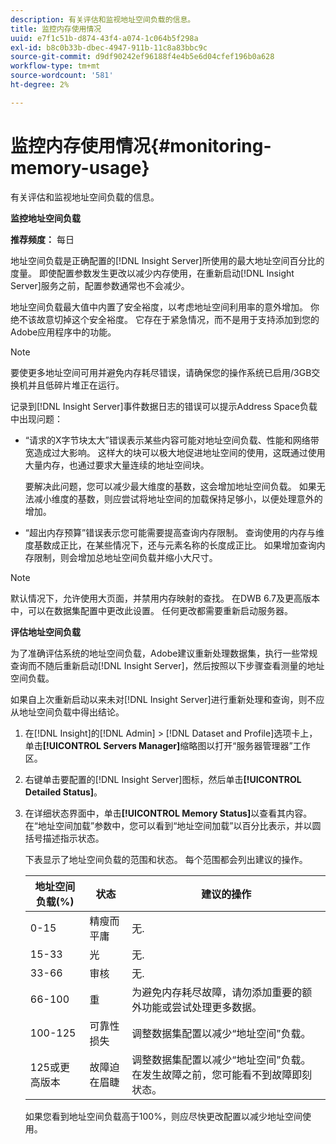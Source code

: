 ```yaml
---
description: 有关评估和监视地址空间负载的信息。
title: 监控内存使用情况
uuid: e7f1c51b-d874-43f4-a074-1c064b5f298a
exl-id: b8c0b33b-dbec-4947-911b-11c8a83bbc9c
source-git-commit: d9df90242ef96188f4e4b5e6d04cfef196b0a628
workflow-type: tm+mt
source-wordcount: '581'
ht-degree: 2%

---
```


# 监控内存使用情况{#monitoring-memory-usage}

有关评估和监视地址空间负载的信息。

**监控地址空间负载**

**推荐频度：** 每日

地址空间负载是正确配置的[!DNL Insight Server]所使用的最大地址空间百分比的度量。 即使配置参数发生更改以减少内存使用，在重新启动[!DNL Insight Server]服务之前，配置参数通常也不会减少。

地址空间负载最大值中内置了安全裕度，以考虑地址空间利用率的意外增加。 你绝不该故意切掉这个安全裕度。 它存在于紧急情况，而不是用于支持添加到您的Adobe应用程序中的功能。

>[!NOTE]
>
>要使更多地址空间可用并避免内存耗尽错误，请确保您的操作系统已启用/3GB交换机并且低碎片堆正在运行。

记录到[!DNL Insight Server]事件数据日志的错误可以提示Address Space负载中出现问题：

* “请求的X字节块太大”错误表示某些内容可能对地址空间负载、性能和网络带宽造成过大影响。 这样大的块可以极大地促进地址空间的使用，这既通过使用大量内存，也通过要求大量连续的地址空间块。

   要解决此问题，您可以减少最大维度的基数，这会增加地址空间负载。 如果无法减小维度的基数，则应尝试将地址空间的加载保持足够小，以便处理意外的增加。
* “超出内存预算”错误表示您可能需要提高查询内存限制。 查询使用的内存与维度基数成正比，在某些情况下，还与元素名称的长度成正比。 如果增加查询内存限制，则会增加总地址空间负载并缩小大尺寸。

>[!NOTE]
>
>默认情况下，允许使用大页面，并禁用内存映射的查找。 在DWB 6.7及更高版本中，可以在数据集配置中更改此设置。 任何更改都需要重新启动服务器。

**评估地址空间负载**

为了准确评估系统的地址空间负载，Adobe建议重新处理数据集，执行一些常规查询而不随后重新启动[!DNL Insight Server]，然后按照以下步骤查看测量的地址空间负载。

如果自上次重新启动以来未对[!DNL Insight Server]进行重新处理和查询，则不应从地址空间负载中得出结论。

1. 在[!DNL Insight]的[!DNL Admin] > [!DNL Dataset and Profile]选项卡上，单击&#x200B;**[!UICONTROL Servers Manager]**&#x200B;缩略图以打开“服务器管理器”工作区。
1. 右键单击要配置的[!DNL Insight Server]图标，然后单击&#x200B;**[!UICONTROL Detailed Status]**。
1. 在详细状态界面中，单击&#x200B;**[!UICONTROL Memory Status]**&#x200B;以查看其内容。 在“地址空间加载”参数中，您可以看到“地址空间加载”以百分比表示，并以圆括号描述指示状态。

   下表显示了地址空间负载的范围和状态。 每个范围都会列出建议的操作。

   | 地址空间负载(%) | 状态 | 建议的操作 |
   |---|---|---|
   | 0-15 | 精瘦而平庸 | 无. |
   | 15-33 | 光 | 无. |
   | 33-66 | 审核 | 无. |
   | 66-100 | 重 | 为避免内存耗尽故障，请勿添加重要的额外功能或尝试处理更多数据。 |
   | 100-125 | 可靠性损失 | 调整数据集配置以减少“地址空间”负载。 |
   | 125或更高版本 | 故障迫在眉睫 | 调整数据集配置以减少“地址空间”负载。 在发生故障之前，您可能看不到故障即刻状态。 |

   如果您看到地址空间负载高于100%，则应尽快更改配置以减少地址空间使用。
